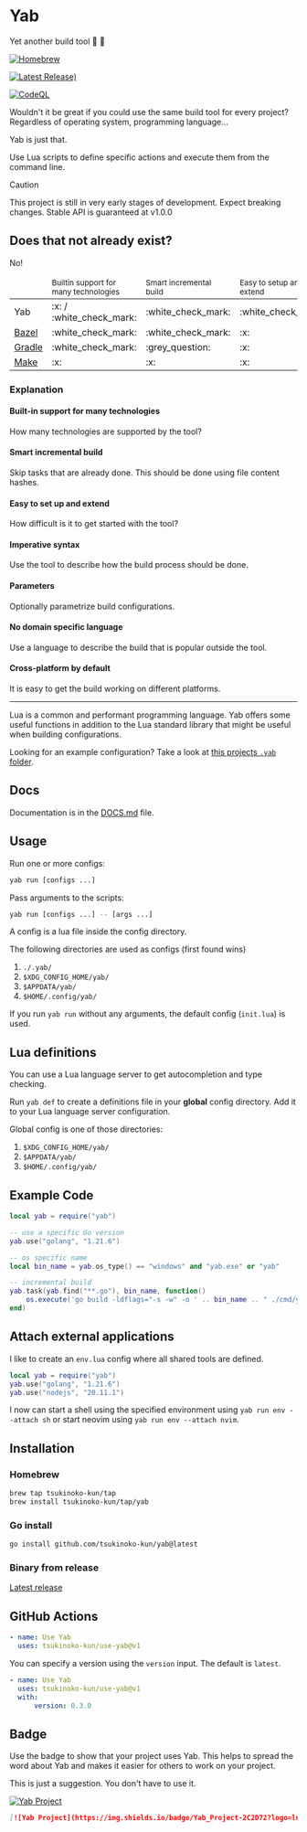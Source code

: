 # Yab

Yet another build tool :construction_worker: :construction:

[![Homebrew](https://img.shields.io/badge/Homebrew-FBB040?logo=homebrew&logoColor=000)](#homebrew)

[![Latest Release)](https://img.shields.io/github/v/release/tsukinoko-kun/yab?logo=github)](https://github.com/tsukinoko-kun/yab/releases/latest)

[![CodeQL](https://github.com/tsukinoko-kun/yab/actions/workflows/github-code-scanning/codeql/badge.svg)](https://github.com/tsukinoko-kun/yab/actions/workflows/github-code-scanning/codeql)

Wouldn't it be great if you could use the same build tool for every project?
Regardless of operating system, programming language...

Yab is just that.

Use Lua scripts to define specific actions and execute them from the command line.

> [!CAUTION]
> This project is still in very early stages of development.
> Expect breaking changes.
> Stable API is guaranteed at v1.0.0

## Does that not already exist?

No!

<table>
    <thead>
        <tr>
            <td></td>
            <td><sup>Builtin support for many technologies</sup></td>
            <td><sup>Smart incremental build</sup></td>
            <td><sup>Easy to setup and extend</sup></td>
            <td><sup>Imperative syntax (loops, functions, ...)</sup></td>
            <td><sup>Parameters</sup></td>
            <td><sup><b>No</b> domain specific language</sup></td>
            <td><sup>Cross-platform by default</sup></td>
        </tr>
    </thead>
    <tbody>
        <tr>
            <td>Yab</td>
            <td>:x: / :white_check_mark:</td>
            <td>:white_check_mark:</td>
            <td>:white_check_mark:</td>
            <td>:white_check_mark:</td>
            <td>:white_check_mark:</td>
            <td>:white_check_mark:</td>
            <td>:white_check_mark:</td>
        </tr>
        <tr>
            <td><a href="https://bazel.build/" target="blank">Bazel</a></td>
            <td>:white_check_mark:</td>
            <td>:white_check_mark:</td>
            <td>:x:</td>
            <td>:x:</td>
            <td>:x:</td>
            <td>:x:</td>
            <td>:white_check_mark:</td>
        </tr>
        <tr>
            <td><a href="https://gradle.org/" target="blank">Gradle</a></td>
            <td>:white_check_mark:</td>
            <td>:grey_question:</td>
            <td>:x:</td>
            <td>:x:</td>
            <td>:x:</td>
            <td>:x:</td>
            <td>:white_check_mark:</td>
        </tr>
        <tr>
            <td><a href="https://www.gnu.org/software/make/" target="blank">Make</a></td>
            <td>:x:</td>
            <td>:x:</td>
            <td>:x:</td>
            <td>:x:</td>
            <td>:x:</td>
            <td>:x:</td>
            <td>:x:</td>
        </tr>
    </tbody>
</table>

### Explanation

#### Built-in support for many technologies

How many technologies are supported by the tool?

#### Smart incremental build

Skip tasks that are already done.
This should be done using file content hashes.

#### Easy to set up and extend

How difficult is it to get started with the tool?

#### Imperative syntax

Use the tool to describe how the build process should be done.

#### Parameters

Optionally parametrize build configurations.

#### No domain specific language

Use a language to describe the build that is popular outside the tool.

#### Cross-platform by default

It is easy to get the build working on different platforms.

---

Lua is a common and performant programming language.
Yab offers some useful functions in addition to the Lua standard library that might be useful when building configurations.

Looking for an example configuration?
Take a look at [this projects `.yab` folder](https://github.com/tsukinoko-kun/yab/tree/main/.yab).

## Docs

Documentation is in the [DOCS.md](https://github.com/tsukinoko-kun/yab/blob/main/DOCS.md) file.

## Usage

Run one or more configs:

```bash
yab run [configs ...]
```

Pass arguments to the scripts:

```bash
yab run [configs ...] -- [args ...]
```

A config is a lua file inside the config directory.

The following directories are used as configs (first found wins)

1. `./.yab/`
1. `$XDG_CONFIG_HOME/yab/`
1. `$APPDATA/yab/`
1. `$HOME/.config/yab/`

If you run `yab run` without any arguments, the default config (`init.lua`) is used.

## Lua definitions

You can use a Lua language server to get autocompletion and type checking.

Run `yab def` to create a definitions file in your **global** config directory.
Add it to your Lua language server configuration.

Global config is one of those directories:

1. `$XDG_CONFIG_HOME/yab/`
1. `$APPDATA/yab/`
1. `$HOME/.config/yab/`

## Example Code

```lua
local yab = require("yab")

-- use a specific Go version
yab.use("golang", "1.21.6")

-- os specific name
local bin_name = yab.os_type() == "windows" and "yab.exe" or "yab"

-- incremental build
yab.task(yab.find("**.go"), bin_name, function()
	os.execute('go build -ldflags="-s -w" -o ' .. bin_name .. " ./cmd/yab/")
end)
```

## Attach external applications

I like to create an `env.lua` config where all shared tools are defined.

```lua
local yab = require("yab")
yab.use("golang", "1.21.6")
yab.use("nodejs", "20.11.1")
```

I now can start a shell using the specified environment using `yab run env --attach sh` or start neovim using `yab run env --attach nvim`.

## Installation

### Homebrew

```sh
brew tap tsukinoko-kun/tap
brew install tsukinoko-kun/tap/yab
```

### Go install

```bash
go install github.com/tsukinoko-kun/yab@latest
```

### Binary from release

[Latest release](https://github.com/tsukinoko-kun/yab/releases/latest)

## GitHub Actions

```yaml
- name: Use Yab
  uses: tsukinoko-kun/use-yab@v1
```

You can specify a version using the `version` input. The default is `latest`.

```yaml
- name: Use Yab
  uses: tsukinoko-kun/use-yab@v1
  with:
      version: 0.3.0
```

## Badge

Use the badge to show that your project uses Yab.
This helps to spread the word about Yab and makes it easier for others to work on your project.

This is just a suggestion.
You don't have to use it.

[![Yab Project](https://img.shields.io/badge/Yab_Project-2C2D72?logo=lua)](https://github.com/tsukinoko-kun/yab)

```markdown
[![Yab Project](https://img.shields.io/badge/Yab_Project-2C2D72?logo=lua)](https://github.com/tsukinoko-kun/yab)
```
